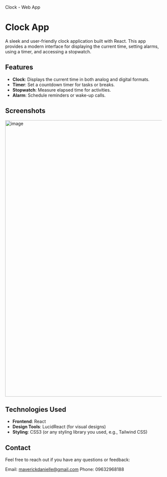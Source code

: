 Clock - Web App

# Clock App

A sleek and user-friendly clock application built with React. This app provides a modern interface for displaying the current time, setting alarms, using a timer, and accessing a stopwatch.

## Features

- **Clock**: Displays the current time in both analog and digital formats.
- **Timer**: Set a countdown timer for tasks or breaks.
- **Stopwatch**: Measure elapsed time for activities.
- **Alarm**: Schedule reminders or wake-up calls.

## Screenshots

<img width="1159" height="888" alt="image" src="https://github.com/user-attachments/assets/d2d94664-8955-4214-9581-f9c7f2a9d956" />

## Technologies Used

- **Frontend**: React
- **Design Tools**: LucidReact (for visual designs)
- **Styling**: CSS3 (or any styling library you used, e.g., Tailwind CSS)


## Contact
Feel free to reach out if you have any questions or feedback:

Email: maverickdanielle@gmail.com
Phone: 09632968188
  






